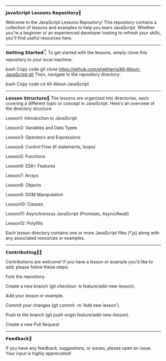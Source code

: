 -------------------------------------------------------------------------------------------------------------------------------------------------------------------------------------------
𝗝𝗮𝘃𝗮𝗦𝗰𝗿𝗶𝗽𝘁 𝗟𝗲𝘀𝘀𝗼𝗻𝘀 𝗥𝗲𝗽𝗼𝘀𝗶𝘁𝗼𝗿𝘆🚀

Welcome to the JavaScript Lessons Repository! This repository contains a collection of lessons and examples to help you learn JavaScript. Whether you're a beginner or an experienced developer looking to refresh your skills, you'll find useful resources here.

-------------------------------------------------------------------------------------------------------------------------------------------------------------------------------------------
𝗚𝗲𝘁𝘁𝗶𝗻𝗴 𝗦𝘁𝗮𝗿𝘁𝗲𝗱👇
To get started with the lessons, simply clone this repository to your local machine:

bash
Copy code
git clone https://github.com/shekharrs/All-About-JavaScript.git
Then, navigate to the repository directory:

bash
Copy code
cd All-About-JavaScript

-------------------------------------------------------------------------------------------------------------------------------------------------------------------------------------------
𝗟𝗲𝘀𝘀𝗼𝗻 𝗦𝘁𝗿𝘂𝗰𝘁𝘂𝗿𝗲📝
The lessons are organized into directories, each covering a different topic or concept in JavaScript. Here's an overview of the directory structure:

Lesson1: Introduction to JavaScript

Lesson2: Variables and Data Types

Lesson3: Operators and Expressions

Lesson4: Control Flow (if statements, loops)

Lesson5: Functions

Lesson6: ES6+ Features

Lesson7: Arrays

Lesson8: Objects

Lesson9: DOM Manipulation

Lesson10: Classes

Lesson11: Asynchronous JavaScript (Promises, Async/Await)

Lesson12: Polyfills

Each lesson directory contains one or more JavaScript files (*.js) along with any associated resources or examples.

-------------------------------------------------------------------------------------------------------------------------------------------------------------------------------------------
𝗖𝗼𝗻𝘁𝗿𝗶𝗯𝘂𝘁𝗶𝗻𝗴👨‍💻

Contributions are welcome! If you have a lesson or example you'd like to add, please follow these steps:

Fork the repository.

Create a new branch (git checkout -b feature/add-new-lesson).

Add your lesson or example.

Commit your changes (git commit -m 'Add new lesson').

Push to the branch (git push origin feature/add-new-lesson).

Create a new Pull Request.

-------------------------------------------------------------------------------------------------------------------------------------------------------------------------------------------
𝗙𝗲𝗲𝗱𝗯𝗮𝗰𝗸🎃

If you have any feedback, suggestions, or issues, please open an issue. Your input is highly appreciated!
